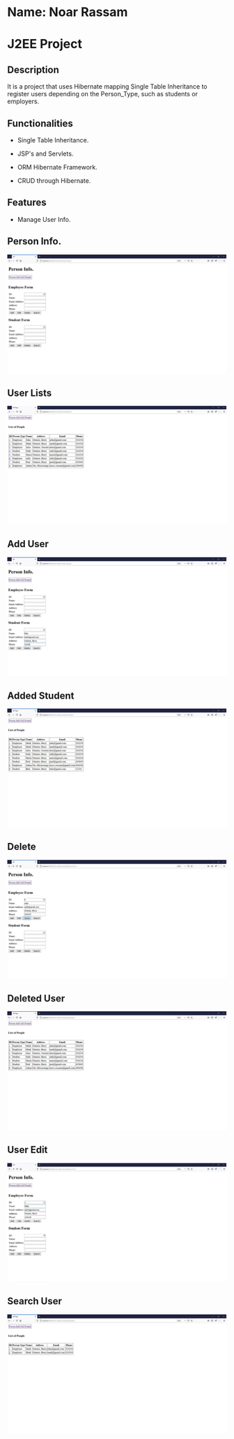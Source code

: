 # Name: Noar Rassam

# J2EE Project

## Description
It is a project that uses Hibernate mapping Single Table Inheritance to register users depending on the Person_Type, such as students or employers.

## Functionalities

* Single Table Inheritance.

* JSP's and Servlets.

* ORM Hibernate Framework.

* CRUD through Hibernate.

## Features
* Manage User Info.

## **Person Info.**

![![Person Info.]()](https://github.com/noarrassam/Hibernate-mapping-Single-Table-Inheritance/blob/master/test/images/1.JPG)

## **User Lists**

![![User Lists]()](https://github.com/noarrassam/Hibernate-mapping-Single-Table-Inheritance/blob/master/test/images/2.JPG)

## **Add User**

![![Add User]()](https://github.com/noarrassam/Hibernate-mapping-Single-Table-Inheritance/blob/master/test/images/Add.JPG)

## **Added Student**

![![Added Student]()](https://github.com/noarrassam/Hibernate-mapping-Single-Table-Inheritance/blob/master/test/images/AddStud.JPG)

## **Delete**

![![Delete]()](https://github.com/noarrassam/Hibernate-mapping-Single-Table-Inheritance/blob/master/test/images/Delete.JPG)

## **Deleted User**

![![Deleted User]()](https://github.com/noarrassam/Hibernate-mapping-Single-Table-Inheritance/blob/master/test/images/Deleted.JPG)

## **User Edit**

![![User Edit]()](https://github.com/noarrassam/Hibernate-mapping-Single-Table-Inheritance/blob/master/test/images/Edit.JPG)

## **Search User**

![![Search User]()](https://github.com/noarrassam/Hibernate-mapping-Single-Table-Inheritance/blob/master/test/images/SearchByName.JPG)
